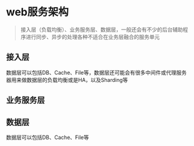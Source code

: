 # web服务架构

>接入层（负载均衡）、业务服务层、数据层，一般还会有不少的后台辅助程序进行同步、异步的处理各种不适合在业务层融合的服务单元

## 接入层
数据层可以包括DB、Cache、File等，数据层还可能会有很多中间件或代理服务器用来做数据层的负载均衡或是HA，以及Sharding等

## 业务服务层

## 数据层
数据层可以包括DB、Cache、File等